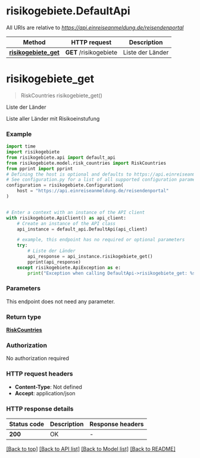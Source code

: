 # risikogebiete.DefaultApi

All URIs are relative to *https://api.einreiseanmeldung.de/reisendenportal*

Method | HTTP request | Description
------------- | ------------- | -------------
[**risikogebiete_get**](DefaultApi.md#risikogebiete_get) | **GET** /risikogebiete | Liste der Länder


# **risikogebiete_get**
> RiskCountries risikogebiete_get()

Liste der Länder

Liste aller Länder mit Risikoeinstufung

### Example


```python
import time
import risikogebiete
from risikogebiete.api import default_api
from risikogebiete.model.risk_countries import RiskCountries
from pprint import pprint
# Defining the host is optional and defaults to https://api.einreiseanmeldung.de/reisendenportal
# See configuration.py for a list of all supported configuration parameters.
configuration = risikogebiete.Configuration(
    host = "https://api.einreiseanmeldung.de/reisendenportal"
)


# Enter a context with an instance of the API client
with risikogebiete.ApiClient() as api_client:
    # Create an instance of the API class
    api_instance = default_api.DefaultApi(api_client)

    # example, this endpoint has no required or optional parameters
    try:
        # Liste der Länder
        api_response = api_instance.risikogebiete_get()
        pprint(api_response)
    except risikogebiete.ApiException as e:
        print("Exception when calling DefaultApi->risikogebiete_get: %s\n" % e)
```


### Parameters
This endpoint does not need any parameter.

### Return type

[**RiskCountries**](RiskCountries.md)

### Authorization

No authorization required

### HTTP request headers

 - **Content-Type**: Not defined
 - **Accept**: application/json


### HTTP response details

| Status code | Description | Response headers |
|-------------|-------------|------------------|
**200** | OK |  -  |

[[Back to top]](#) [[Back to API list]](../README.md#documentation-for-api-endpoints) [[Back to Model list]](../README.md#documentation-for-models) [[Back to README]](../README.md)

